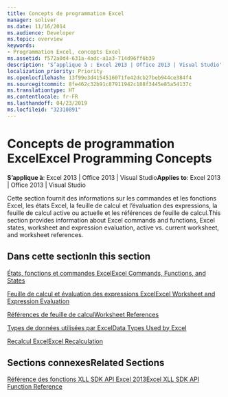 ```yaml
---
title: Concepts de programmation Excel
manager: soliver
ms.date: 11/16/2014
ms.audience: Developer
ms.topic: overview
keywords:
- Programmation Excel, concepts Excel
ms.assetid: f572a0d4-631a-4adc-a1a3-714d96ff6b39
description: 'S’applique à : Excel 2013 | Office 2013 | Visual Studio'
localization_priority: Priority
ms.openlocfilehash: 13f99e3d4154516071fe42dcb27beb944ce384f4
ms.sourcegitcommit: 8fe462c32b91c87911942c188f3445e85a54137c
ms.translationtype: HT
ms.contentlocale: fr-FR
ms.lasthandoff: 04/23/2019
ms.locfileid: "32310891"
---
```

# <a name="excel-programming-concepts"></a><span data-ttu-id="bd07c-104">Concepts de programmation Excel</span><span class="sxs-lookup"><span data-stu-id="bd07c-104">Excel Programming Concepts</span></span>

 <span data-ttu-id="bd07c-105">**S’applique à**: Excel 2013 | Office 2013 | Visual Studio</span><span class="sxs-lookup"><span data-stu-id="bd07c-105">**Applies to**: Excel 2013 | Office 2013 | Visual Studio</span></span> 
  
<span data-ttu-id="bd07c-106">Cette section fournit des informations sur les commandes et les fonctions Excel, les états Excel, la feuille de calcul et l’évaluation des expressions, la feuille de calcul active ou actuelle et les références de feuille de calcul.</span><span class="sxs-lookup"><span data-stu-id="bd07c-106">This section provides information about Excel commands and functions, Excel states, worksheet and expression evaluation, active vs. current worksheet, and worksheet references.</span></span>
  
## <a name="in-this-section"></a><span data-ttu-id="bd07c-107">Dans cette section</span><span class="sxs-lookup"><span data-stu-id="bd07c-107">In this section</span></span>

[<span data-ttu-id="bd07c-108">États, fonctions et commandes Excel</span><span class="sxs-lookup"><span data-stu-id="bd07c-108">Excel Commands, Functions, and States</span></span>](excel-commands-functions-and-states.md)
  
> 
    
[<span data-ttu-id="bd07c-109">Feuille de calcul et évaluation des expressions Excel</span><span class="sxs-lookup"><span data-stu-id="bd07c-109">Excel Worksheet and Expression Evaluation</span></span>](excel-worksheet-and-expression-evaluation.md)
  
> 
    
[<span data-ttu-id="bd07c-110">Références de feuille de calcul</span><span class="sxs-lookup"><span data-stu-id="bd07c-110">Worksheet References</span></span>](worksheet-references.md)
  
> 
    
[<span data-ttu-id="bd07c-111">Types de données utilisées par Excel</span><span class="sxs-lookup"><span data-stu-id="bd07c-111">Data Types Used by Excel</span></span>](data-types-used-by-excel.md)
  
> 
    
[<span data-ttu-id="bd07c-112">Recalcul Excel</span><span class="sxs-lookup"><span data-stu-id="bd07c-112">Excel Recalculation</span></span>](excel-recalculation.md)
  
> 
    
## <a name="related-sections"></a><span data-ttu-id="bd07c-113">Sections connexes</span><span class="sxs-lookup"><span data-stu-id="bd07c-113">Related Sections</span></span>

[<span data-ttu-id="bd07c-114">Référence des fonctions XLL SDK API Excel 2013</span><span class="sxs-lookup"><span data-stu-id="bd07c-114">Excel XLL SDK API Function Reference</span></span>](excel-xll-sdk-api-function-reference.md)
  
> 
    

